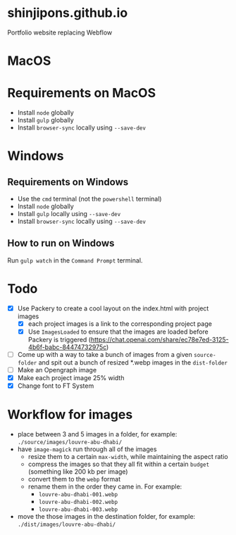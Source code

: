 # shinjipons.github.io

Portfolio website replacing Webflow

# MacOS

# Requirements on MacOS

- Install `node` globally
- Install `gulp` globally 
- Install `browser-sync` locally using `--save-dev`

# Windows

## Requirements on Windows

- Use the `cmd` terminal (not the `powershell` terminal)
- Install `node` globally
- Install `gulp` locally using `--save-dev`
- Install `browser-sync` locally using `--save-dev`

## How to run on Windows

Run `gulp watch` in the `Command Prompt` terminal.

# Todo

- [x] Use Packery to create a cool layout on the index.html with project images
    - [x] each project images is a link to the corresponding project page
    - [x] Use `ImagesLoaded` to ensure that the images are loaded before Packery is triggered (https://chat.openai.com/share/ec78e7ed-3125-4b6f-babc-84474732975c)
- [ ] Come up with a way to take a bunch of images from a given `source-folder` and spit out a bunch of resized *.webp images in the `dist-folder`
- [ ] Make an Opengraph image
- [x] Make each project image 25% width
- [x] Change font to FT System

# Workflow for images

- place between 3 and 5 images in a folder, for example: `./source/images/louvre-abu-dhabi/`
- have `image-magick` run through all of the images
    - resize them to a certain `max-width`, while maintaining the aspect ratio
    - compress the images so that they all fit within a certain `budget` (something like 200 kb per image)
    - convert them to the `webp` format
    - rename them in the order they came in. For example:
        - `louvre-abu-dhabi-001.webp`
        - `louvre-abu-dhabi-002.webp`
        - `louvre-abu-dhabi-003.webp`
- move the those images in the destination folder, for example: `./dist/images/louvre-abu-dhabi/`
